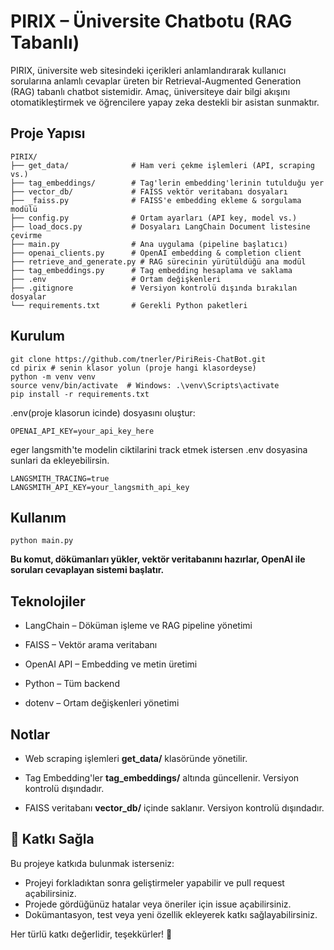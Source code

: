# PIRIX – Üniversite Chatbotu (RAG Tabanlı)
PIRIX, üniversite web sitesindeki içerikleri anlamlandırarak kullanıcı sorularına anlamlı cevaplar üreten bir Retrieval-Augmented Generation (RAG) tabanlı chatbot sistemidir.
Amaç, üniversiteye dair bilgi akışını otomatikleştirmek ve öğrencilere yapay zeka destekli bir asistan sunmaktır.

## Proje Yapısı
```
PIRIX/
├── get_data/              # Ham veri çekme işlemleri (API, scraping vs.)
├── tag_embeddings/        # Tag'lerin embedding'lerinin tutulduğu yer
├── vector_db/             # FAISS vektör veritabanı dosyaları
├── _faiss.py              # FAISS'e embedding ekleme & sorgulama modülü
├── config.py              # Ortam ayarları (API key, model vs.)
├── load_docs.py           # Dosyaları LangChain Document listesine çevirme
├── main.py                # Ana uygulama (pipeline başlatıcı)
├── openai_clients.py      # OpenAI embedding & completion client
├── retrieve_and_generate.py # RAG sürecinin yürütüldüğü ana modül
├── tag_embeddings.py      # Tag embedding hesaplama ve saklama
├── .env                   # Ortam değişkenleri
├── .gitignore             # Versiyon kontrolü dışında bırakılan dosyalar
└── requirements.txt       # Gerekli Python paketleri
```
## Kurulum
```
git clone https://github.com/tnerler/PiriReis-ChatBot.git
cd pirix # senin klasor yolun (proje hangi klasordeyse)
python -m venv venv
source venv/bin/activate  # Windows: .\venv\Scripts\activate
pip install -r requirements.txt
```
.env(proje klasorun icinde) dosyasını oluştur:
```
OPENAI_API_KEY=your_api_key_here
```
eger langsmith'te modelin ciktilarini track etmek istersen .env dosyasina sunlari da ekleyebilirsin.
```
LANGSMITH_TRACING=true
LANGSMITH_API_KEY=your_langsmith_api_key
```
## Kullanım
```
python main.py
```
**Bu komut, dökümanları yükler, vektör veritabanını hazırlar, OpenAI ile soruları cevaplayan sistemi başlatır.**
## Teknolojiler
* LangChain – Döküman işleme ve RAG pipeline yönetimi

* FAISS – Vektör arama veritabanı

* OpenAI API – Embedding ve metin üretimi

* Python – Tüm backend

* dotenv – Ortam değişkenleri yönetimi
## Notlar
* Web scraping işlemleri **get_data/** klasöründe yönetilir.

* Tag Embedding'ler **tag_embeddings/** altında güncellenir. Versiyon kontrolü dışındadır.

* FAISS veritabanı **vector_db/** içinde saklanır. Versiyon kontrolü dışındadır.
## 🤝 Katkı Sağla

Bu projeye katkıda bulunmak isterseniz:

- Projeyi forkladıktan sonra geliştirmeler yapabilir ve pull request açabilirsiniz.  
- Projede gördüğünüz hatalar veya öneriler için issue açabilirsiniz.  
- Dokümantasyon, test veya yeni özellik ekleyerek katkı sağlayabilirsiniz.

Her türlü katkı değerlidir, teşekkürler! 💙
